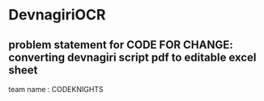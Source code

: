 # DevnagiriOCR

## problem statement for CODE FOR CHANGE: converting devnagiri script pdf to editable excel sheet

team name : CODEKNIGHTS 
